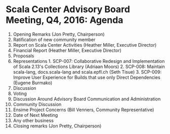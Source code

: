 # Scala Center Advisory Board Meeting, Q4, 2016: Agenda

1. Opening Remarks (Jon Pretty, Chairperson)
2. Ratification of new community member
3. Report on Scala Center Activities (Heather Miller, Executive Director)
4. Financial Report (Heather Miller, Executive Director)
5. Proposals
  1. Representations
    1. SCP-007: Collaborative Redesign and Implementation of Scala 2.13's Collections Library (Adriaan Moors)
    2. SCP-008: Maintain scala-lang, docs.scala-lang and scala.epfl.ch (Seth Tisue)
    3. SCP-009: Improve User Experience for Builds that use only Direct Dependencies (Eugene Burmako)
  2. Discussion
  3. Voting
6. Discussion Around Advisory Board Communication and Administration
7. Community Discussion
  1. Ensime Project Concerns (Bill Venners, Community Representative)
8. Date of Next Meeting
9. Any other business
10. Closing remarks (Jon Pretty, Chairperson)
